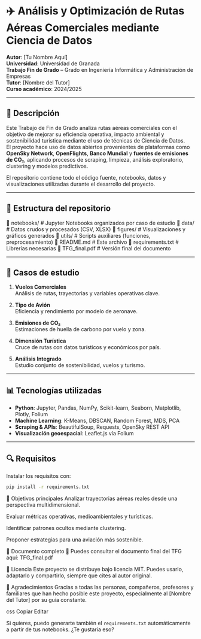 # ✈️ Análisis y Optimización de Rutas Aéreas Comerciales mediante Ciencia de Datos

**Autor**: [Tu Nombre Aquí]  
**Universidad**: Universidad de Granada  
**Trabajo Fin de Grado** – Grado en Ingeniería Informática y Administración de Empresas  
**Tutor**: [Nombre del Tutor]  
**Curso académico**: 2024/2025

---

## 🧭 Descripción

Este Trabajo de Fin de Grado analiza rutas aéreas comerciales con el objetivo de mejorar su eficiencia operativa, impacto ambiental y sostenibilidad turística mediante el uso de técnicas de Ciencia de Datos.  
El proyecto hace uso de datos abiertos provenientes de plataformas como **OpenSky Network**, **OpenFlights**, **Banco Mundial** y **fuentes de emisiones de CO₂**, aplicando procesos de scraping, limpieza, análisis exploratorio, clustering y modelos predictivos.

El repositorio contiene todo el código fuente, notebooks, datos y visualizaciones utilizadas durante el desarrollo del proyecto.

---

## 📁 Estructura del repositorio

📂 notebooks/ # Jupyter Notebooks organizados por caso de estudio
📂 data/ # Datos crudos y procesados (CSV, XLSX)
📂 figures/ # Visualizaciones y gráficos generados
📂 utils/ # Scripts auxiliares (funciones, preprocesamiento)
📄 README.md # Este archivo
📄 requirements.txt # Librerías necesarias
📄 TFG_final.pdf # Versión final del documento


---

## 🧪 Casos de estudio

1. **Vuelos Comerciales**  
   Análisis de rutas, trayectorias y variables operativas clave.

2. **Tipo de Avión**  
   Eficiencia y rendimiento por modelo de aeronave.

3. **Emisiones de CO₂**  
   Estimaciones de huella de carbono por vuelo y zona.

4. **Dimensión Turística**  
   Cruce de rutas con datos turísticos y económicos por país.

5. **Análisis Integrado**  
   Estudio conjunto de sostenibilidad, vuelos y turismo.

---

## 📊 Tecnologías utilizadas

- **Python**: Jupyter, Pandas, NumPy, Scikit-learn, Seaborn, Matplotlib, Plotly, Folium
- **Machine Learning**: K-Means, DBSCAN, Random Forest, MDS, PCA
- **Scraping & APIs**: BeautifulSoup, Requests, OpenSky REST API
- **Visualización geoespacial**: Leaflet.js vía Folium

---

## 🔍 Requisitos

Instalar los requisitos con:

```bash
pip install -r requirements.txt
```

🧠 Objetivos principales
Analizar trayectorias aéreas reales desde una perspectiva multidimensional.

Evaluar métricas operativas, medioambientales y turísticas.

Identificar patrones ocultos mediante clustering.

Proponer estrategias para una aviación más sostenible.

📄 Documento completo
📝 Puedes consultar el documento final del TFG aquí:
TFG_final.pdf

📜 Licencia
Este proyecto se distribuye bajo licencia MIT. Puedes usarlo, adaptarlo y compartirlo, siempre que cites al autor original.

🙌 Agradecimientos
Gracias a todas las personas, compañeros, profesores y familiares que han hecho posible este proyecto, especialmente al [Nombre del Tutor] por su guía constante.

css
Copiar
Editar

Si quieres, puedo generarte también el `requirements.txt` automáticamente a partir de tus notebooks. ¿Te gustaría eso?


